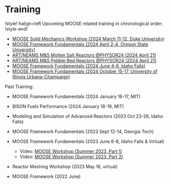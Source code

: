 # Training

!style! halign=left
Upcoming MOOSE related training in chronological order:
!style-end!

- [MOOSE Solid Mechanics Workshop (2024 March 11-12, Duke University)](more_detail/MOOSE_2024_03_11-12_DUKE.md)
- [MOOSE Framework Fundamentals (2024 April 2-4, Oregon State University)](more_detail/MOOSE_2024_04_02-04_OSU.md)
- [ART/NEAMS M&S Molten Salt Reactors @PHYSOR24 (2024 April 21)](more_detail/PHYSOR_MS_2024_04_21.md)
- [ART/NEAMS M&S Pebble Bed Reactors @PHYSOR24 (2024 April 21)](more_detail/PHYSOR_PB_2024_04_21.md)
- [MOOSE Framework Fundamentals (2024 June 4-6, Idaho Falls)](more_detail/MOOSE_2024_06_04-06_IF.md)
- [MOOSE Framework Fundamentals (2024 October 15-17, University of Illinois Urbana-Champaign)](more_detail/MOOSE_2024_10_15-17_UIUC.md)

Past Training:

- MOOSE Framework Fundamentals (2024 January 16-17, MIT)

- BISON Fuels Performance (2024 January 18-19, MIT)

- Modeling and Simulation of Advanced Reactors (2023 Oct 23-26, Idaho Falls)

- MOOSE Framework Fundamentals (2023 Sept 12-14, Georgia Tech)

- MOOSE Framework Fundamentals (2023 June 6-8, Idaho Falls & Virtual)

  - Video: [MOOSE Workshop (Summer 2023, Part 1)](https://www.youtube.com/watch?v=QPuK6OdF2hM)
  - Video: [MOOSE Workshop (Summer 2023, Part 2)](https://www.youtube.com/watch?v=JwbtDXRYPYo)

- Reactor Meshing Workshop (2023 May 16, virtual)
- MOOSE Framework (2022 June)
